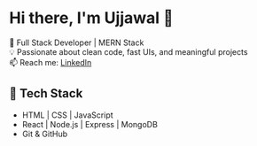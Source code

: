 # Hi there, I'm Ujjawal 👋

🚀 Full Stack Developer | MERN Stack  
💡 Passionate about clean code, fast UIs, and meaningful projects  
📫 Reach me: [LinkedIn](https://www.linkedin.com/in/ujjawalrajput)

## 🔧 Tech Stack
- HTML | CSS | JavaScript
- React | Node.js | Express | MongoDB
- Git & GitHub
